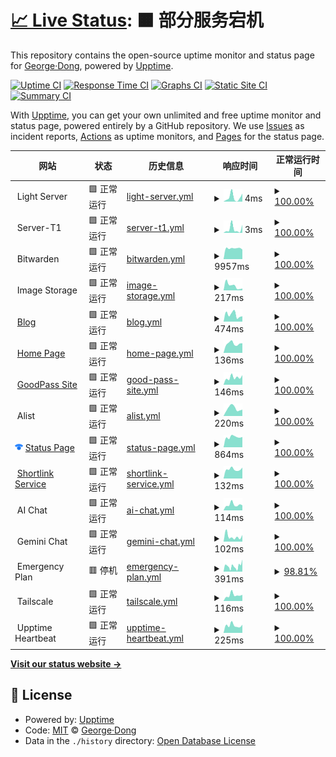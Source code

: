 # [📈 Live Status](https://uptime.georgedong.tech): <!--live status--> **🟧 部分服务宕机**

This repository contains the open-source uptime monitor and status page for [George·Dong](https://uptime.georgedong.tech), powered by [Upptime](https://github.com/upptime/upptime).

[![Uptime CI](https://github.com/GeorgeDong32/upptime/workflows/Uptime%20CI/badge.svg)](https://github.com/GeorgeDong32/upptime/actions?query=workflow%3A%22Uptime+CI%22)
[![Response Time CI](https://github.com/GeorgeDong32/upptime/workflows/Response%20Time%20CI/badge.svg)](https://github.com/GeorgeDong32/upptime/actions?query=workflow%3A%22Response+Time+CI%22)
[![Graphs CI](https://github.com/GeorgeDong32/upptime/workflows/Graphs%20CI/badge.svg)](https://github.com/GeorgeDong32/upptime/actions?query=workflow%3A%22Graphs+CI%22)
[![Static Site CI](https://github.com/GeorgeDong32/upptime/workflows/Static%20Site%20CI/badge.svg)](https://github.com/GeorgeDong32/upptime/actions?query=workflow%3A%22Static+Site+CI%22)
[![Summary CI](https://github.com/GeorgeDong32/upptime/workflows/Summary%20CI/badge.svg)](https://github.com/GeorgeDong32/upptime/actions?query=workflow%3A%22Summary+CI%22)

With [Upptime](https://upptime.js.org), you can get your own unlimited and free uptime monitor and status page, powered entirely by a GitHub repository. We use [Issues](https://github.com/GeorgeDong32/upptime/issues) as incident reports, [Actions](https://github.com/GeorgeDong32/upptime/actions) as uptime monitors, and [Pages](https://uptime.georgedong.tech) for the status page.

<!--start: status pages-->
<!-- This summary is generated by Upptime (https://github.com/upptime/upptime) -->
<!-- Do not edit this manually, your changes will be overwritten -->
<!-- prettier-ignore -->
| 网站 | 状态 | 历史信息 | 响应时间 | 正常运行时间 |
| --- | ------ | ------- | ------------- | ------ |
| <img alt="" src="https://uptime.georgedong.tech/icons/server.svg" height="13"> Light Server | 🟩 正常运行 | [light-server.yml](https://github.com/GeorgeDong32/upptime/commits/HEAD/history/light-server.yml) | <details><summary><img alt="响应时间图像" src="./graphs/light-server/response-time-week.png" height="20"> 4ms</summary><br><a href="https://uptime.georgedong.tech/history/light-server"><img alt="响应时间 40" src="https://img.shields.io/endpoint?url=https%3A%2F%2Fraw.githubusercontent.com%2FGeorgeDong32%2Fupptime%2FHEAD%2Fapi%2Flight-server%2Fresponse-time.json"></a><br><a href="https://uptime.georgedong.tech/history/light-server"><img alt="24小时平均响应时间 2" src="https://img.shields.io/endpoint?url=https%3A%2F%2Fraw.githubusercontent.com%2FGeorgeDong32%2Fupptime%2FHEAD%2Fapi%2Flight-server%2Fresponse-time-day.json"></a><br><a href="https://uptime.georgedong.tech/history/light-server"><img alt="7天平均响应时间 4" src="https://img.shields.io/endpoint?url=https%3A%2F%2Fraw.githubusercontent.com%2FGeorgeDong32%2Fupptime%2FHEAD%2Fapi%2Flight-server%2Fresponse-time-week.json"></a><br><a href="https://uptime.georgedong.tech/history/light-server"><img alt="30天平均响应时间 4" src="https://img.shields.io/endpoint?url=https%3A%2F%2Fraw.githubusercontent.com%2FGeorgeDong32%2Fupptime%2FHEAD%2Fapi%2Flight-server%2Fresponse-time-month.json"></a><br><a href="https://uptime.georgedong.tech/history/light-server"><img alt="1年平均响应时间 4" src="https://img.shields.io/endpoint?url=https%3A%2F%2Fraw.githubusercontent.com%2FGeorgeDong32%2Fupptime%2FHEAD%2Fapi%2Flight-server%2Fresponse-time-year.json"></a></details> | <details><summary><a href="https://uptime.georgedong.tech/history/light-server">100.00%</a></summary><a href="https://uptime.georgedong.tech/history/light-server"><img alt="正常运行时间 99.84%" src="https://img.shields.io/endpoint?url=https%3A%2F%2Fraw.githubusercontent.com%2FGeorgeDong32%2Fupptime%2FHEAD%2Fapi%2Flight-server%2Fuptime.json"></a><br><a href="https://uptime.georgedong.tech/history/light-server"><img alt="24小时正常运行时间 100.00%" src="https://img.shields.io/endpoint?url=https%3A%2F%2Fraw.githubusercontent.com%2FGeorgeDong32%2Fupptime%2FHEAD%2Fapi%2Flight-server%2Fuptime-day.json"></a><br><a href="https://uptime.georgedong.tech/history/light-server"><img alt="7天正常运行时间 100.00%" src="https://img.shields.io/endpoint?url=https%3A%2F%2Fraw.githubusercontent.com%2FGeorgeDong32%2Fupptime%2FHEAD%2Fapi%2Flight-server%2Fuptime-week.json"></a><br><a href="https://uptime.georgedong.tech/history/light-server"><img alt="30天正常运行时间 100.00%" src="https://img.shields.io/endpoint?url=https%3A%2F%2Fraw.githubusercontent.com%2FGeorgeDong32%2Fupptime%2FHEAD%2Fapi%2Flight-server%2Fuptime-month.json"></a><br><a href="https://uptime.georgedong.tech/history/light-server"><img alt="1年正常运行时间 100.00%" src="https://img.shields.io/endpoint?url=https%3A%2F%2Fraw.githubusercontent.com%2FGeorgeDong32%2Fupptime%2FHEAD%2Fapi%2Flight-server%2Fuptime-year.json"></a></details>
| <img alt="" src="https://uptime.georgedong.tech/icons/server.svg" height="13"> Server-T1 | 🟩 正常运行 | [server-t1.yml](https://github.com/GeorgeDong32/upptime/commits/HEAD/history/server-t1.yml) | <details><summary><img alt="响应时间图像" src="./graphs/server-t1/response-time-week.png" height="20"> 3ms</summary><br><a href="https://uptime.georgedong.tech/history/server-t1"><img alt="响应时间 17" src="https://img.shields.io/endpoint?url=https%3A%2F%2Fraw.githubusercontent.com%2FGeorgeDong32%2Fupptime%2FHEAD%2Fapi%2Fserver-t1%2Fresponse-time.json"></a><br><a href="https://uptime.georgedong.tech/history/server-t1"><img alt="24小时平均响应时间 2" src="https://img.shields.io/endpoint?url=https%3A%2F%2Fraw.githubusercontent.com%2FGeorgeDong32%2Fupptime%2FHEAD%2Fapi%2Fserver-t1%2Fresponse-time-day.json"></a><br><a href="https://uptime.georgedong.tech/history/server-t1"><img alt="7天平均响应时间 3" src="https://img.shields.io/endpoint?url=https%3A%2F%2Fraw.githubusercontent.com%2FGeorgeDong32%2Fupptime%2FHEAD%2Fapi%2Fserver-t1%2Fresponse-time-week.json"></a><br><a href="https://uptime.georgedong.tech/history/server-t1"><img alt="30天平均响应时间 4" src="https://img.shields.io/endpoint?url=https%3A%2F%2Fraw.githubusercontent.com%2FGeorgeDong32%2Fupptime%2FHEAD%2Fapi%2Fserver-t1%2Fresponse-time-month.json"></a><br><a href="https://uptime.georgedong.tech/history/server-t1"><img alt="1年平均响应时间 4" src="https://img.shields.io/endpoint?url=https%3A%2F%2Fraw.githubusercontent.com%2FGeorgeDong32%2Fupptime%2FHEAD%2Fapi%2Fserver-t1%2Fresponse-time-year.json"></a></details> | <details><summary><a href="https://uptime.georgedong.tech/history/server-t1">100.00%</a></summary><a href="https://uptime.georgedong.tech/history/server-t1"><img alt="正常运行时间 100.00%" src="https://img.shields.io/endpoint?url=https%3A%2F%2Fraw.githubusercontent.com%2FGeorgeDong32%2Fupptime%2FHEAD%2Fapi%2Fserver-t1%2Fuptime.json"></a><br><a href="https://uptime.georgedong.tech/history/server-t1"><img alt="24小时正常运行时间 100.00%" src="https://img.shields.io/endpoint?url=https%3A%2F%2Fraw.githubusercontent.com%2FGeorgeDong32%2Fupptime%2FHEAD%2Fapi%2Fserver-t1%2Fuptime-day.json"></a><br><a href="https://uptime.georgedong.tech/history/server-t1"><img alt="7天正常运行时间 100.00%" src="https://img.shields.io/endpoint?url=https%3A%2F%2Fraw.githubusercontent.com%2FGeorgeDong32%2Fupptime%2FHEAD%2Fapi%2Fserver-t1%2Fuptime-week.json"></a><br><a href="https://uptime.georgedong.tech/history/server-t1"><img alt="30天正常运行时间 100.00%" src="https://img.shields.io/endpoint?url=https%3A%2F%2Fraw.githubusercontent.com%2FGeorgeDong32%2Fupptime%2FHEAD%2Fapi%2Fserver-t1%2Fuptime-month.json"></a><br><a href="https://uptime.georgedong.tech/history/server-t1"><img alt="1年正常运行时间 100.00%" src="https://img.shields.io/endpoint?url=https%3A%2F%2Fraw.githubusercontent.com%2FGeorgeDong32%2Fupptime%2FHEAD%2Fapi%2Fserver-t1%2Fuptime-year.json"></a></details>
| <img alt="" src="https://vault.bitwarden.com/images/favicon-32x32.png" height="13"> Bitwarden | 🟩 正常运行 | [bitwarden.yml](https://github.com/GeorgeDong32/upptime/commits/HEAD/history/bitwarden.yml) | <details><summary><img alt="响应时间图像" src="./graphs/bitwarden/response-time-week.png" height="20"> 9957ms</summary><br><a href="https://uptime.georgedong.tech/history/bitwarden"><img alt="响应时间 1949" src="https://img.shields.io/endpoint?url=https%3A%2F%2Fraw.githubusercontent.com%2FGeorgeDong32%2Fupptime%2FHEAD%2Fapi%2Fbitwarden%2Fresponse-time.json"></a><br><a href="https://uptime.georgedong.tech/history/bitwarden"><img alt="24小时平均响应时间 9361" src="https://img.shields.io/endpoint?url=https%3A%2F%2Fraw.githubusercontent.com%2FGeorgeDong32%2Fupptime%2FHEAD%2Fapi%2Fbitwarden%2Fresponse-time-day.json"></a><br><a href="https://uptime.georgedong.tech/history/bitwarden"><img alt="7天平均响应时间 9957" src="https://img.shields.io/endpoint?url=https%3A%2F%2Fraw.githubusercontent.com%2FGeorgeDong32%2Fupptime%2FHEAD%2Fapi%2Fbitwarden%2Fresponse-time-week.json"></a><br><a href="https://uptime.georgedong.tech/history/bitwarden"><img alt="30天平均响应时间 9610" src="https://img.shields.io/endpoint?url=https%3A%2F%2Fraw.githubusercontent.com%2FGeorgeDong32%2Fupptime%2FHEAD%2Fapi%2Fbitwarden%2Fresponse-time-month.json"></a><br><a href="https://uptime.georgedong.tech/history/bitwarden"><img alt="1年平均响应时间 1988" src="https://img.shields.io/endpoint?url=https%3A%2F%2Fraw.githubusercontent.com%2FGeorgeDong32%2Fupptime%2FHEAD%2Fapi%2Fbitwarden%2Fresponse-time-year.json"></a></details> | <details><summary><a href="https://uptime.georgedong.tech/history/bitwarden">100.00%</a></summary><a href="https://uptime.georgedong.tech/history/bitwarden"><img alt="正常运行时间 99.83%" src="https://img.shields.io/endpoint?url=https%3A%2F%2Fraw.githubusercontent.com%2FGeorgeDong32%2Fupptime%2FHEAD%2Fapi%2Fbitwarden%2Fuptime.json"></a><br><a href="https://uptime.georgedong.tech/history/bitwarden"><img alt="24小时正常运行时间 100.00%" src="https://img.shields.io/endpoint?url=https%3A%2F%2Fraw.githubusercontent.com%2FGeorgeDong32%2Fupptime%2FHEAD%2Fapi%2Fbitwarden%2Fuptime-day.json"></a><br><a href="https://uptime.georgedong.tech/history/bitwarden"><img alt="7天正常运行时间 100.00%" src="https://img.shields.io/endpoint?url=https%3A%2F%2Fraw.githubusercontent.com%2FGeorgeDong32%2Fupptime%2FHEAD%2Fapi%2Fbitwarden%2Fuptime-week.json"></a><br><a href="https://uptime.georgedong.tech/history/bitwarden"><img alt="30天正常运行时间 100.00%" src="https://img.shields.io/endpoint?url=https%3A%2F%2Fraw.githubusercontent.com%2FGeorgeDong32%2Fupptime%2FHEAD%2Fapi%2Fbitwarden%2Fuptime-month.json"></a><br><a href="https://uptime.georgedong.tech/history/bitwarden"><img alt="1年正常运行时间 99.83%" src="https://img.shields.io/endpoint?url=https%3A%2F%2Fraw.githubusercontent.com%2FGeorgeDong32%2Fupptime%2FHEAD%2Fapi%2Fbitwarden%2Fuptime-year.json"></a></details>
| <img alt="" src="https://uptime.georgedong.tech/icons/storage.svg" height="13"> Image Storage | 🟩 正常运行 | [image-storage.yml](https://github.com/GeorgeDong32/upptime/commits/HEAD/history/image-storage.yml) | <details><summary><img alt="响应时间图像" src="./graphs/image-storage/response-time-week.png" height="20"> 217ms</summary><br><a href="https://uptime.georgedong.tech/history/image-storage"><img alt="响应时间 497" src="https://img.shields.io/endpoint?url=https%3A%2F%2Fraw.githubusercontent.com%2FGeorgeDong32%2Fupptime%2FHEAD%2Fapi%2Fimage-storage%2Fresponse-time.json"></a><br><a href="https://uptime.georgedong.tech/history/image-storage"><img alt="24小时平均响应时间 579" src="https://img.shields.io/endpoint?url=https%3A%2F%2Fraw.githubusercontent.com%2FGeorgeDong32%2Fupptime%2FHEAD%2Fapi%2Fimage-storage%2Fresponse-time-day.json"></a><br><a href="https://uptime.georgedong.tech/history/image-storage"><img alt="7天平均响应时间 217" src="https://img.shields.io/endpoint?url=https%3A%2F%2Fraw.githubusercontent.com%2FGeorgeDong32%2Fupptime%2FHEAD%2Fapi%2Fimage-storage%2Fresponse-time-week.json"></a><br><a href="https://uptime.georgedong.tech/history/image-storage"><img alt="30天平均响应时间 377" src="https://img.shields.io/endpoint?url=https%3A%2F%2Fraw.githubusercontent.com%2FGeorgeDong32%2Fupptime%2FHEAD%2Fapi%2Fimage-storage%2Fresponse-time-month.json"></a><br><a href="https://uptime.georgedong.tech/history/image-storage"><img alt="1年平均响应时间 473" src="https://img.shields.io/endpoint?url=https%3A%2F%2Fraw.githubusercontent.com%2FGeorgeDong32%2Fupptime%2FHEAD%2Fapi%2Fimage-storage%2Fresponse-time-year.json"></a></details> | <details><summary><a href="https://uptime.georgedong.tech/history/image-storage">100.00%</a></summary><a href="https://uptime.georgedong.tech/history/image-storage"><img alt="正常运行时间 99.94%" src="https://img.shields.io/endpoint?url=https%3A%2F%2Fraw.githubusercontent.com%2FGeorgeDong32%2Fupptime%2FHEAD%2Fapi%2Fimage-storage%2Fuptime.json"></a><br><a href="https://uptime.georgedong.tech/history/image-storage"><img alt="24小时正常运行时间 100.00%" src="https://img.shields.io/endpoint?url=https%3A%2F%2Fraw.githubusercontent.com%2FGeorgeDong32%2Fupptime%2FHEAD%2Fapi%2Fimage-storage%2Fuptime-day.json"></a><br><a href="https://uptime.georgedong.tech/history/image-storage"><img alt="7天正常运行时间 100.00%" src="https://img.shields.io/endpoint?url=https%3A%2F%2Fraw.githubusercontent.com%2FGeorgeDong32%2Fupptime%2FHEAD%2Fapi%2Fimage-storage%2Fuptime-week.json"></a><br><a href="https://uptime.georgedong.tech/history/image-storage"><img alt="30天正常运行时间 100.00%" src="https://img.shields.io/endpoint?url=https%3A%2F%2Fraw.githubusercontent.com%2FGeorgeDong32%2Fupptime%2FHEAD%2Fapi%2Fimage-storage%2Fuptime-month.json"></a><br><a href="https://uptime.georgedong.tech/history/image-storage"><img alt="1年正常运行时间 99.95%" src="https://img.shields.io/endpoint?url=https%3A%2F%2Fraw.githubusercontent.com%2FGeorgeDong32%2Fupptime%2FHEAD%2Fapi%2Fimage-storage%2Fuptime-year.json"></a></details>
| <img alt="" src="https://icons.duckduckgo.com/ip3/blog.georgedong.tech.ico" height="13"> [Blog](https://blog.georgedong.tech) | 🟩 正常运行 | [blog.yml](https://github.com/GeorgeDong32/upptime/commits/HEAD/history/blog.yml) | <details><summary><img alt="响应时间图像" src="./graphs/blog/response-time-week.png" height="20"> 474ms</summary><br><a href="https://uptime.georgedong.tech/history/blog"><img alt="响应时间 368" src="https://img.shields.io/endpoint?url=https%3A%2F%2Fraw.githubusercontent.com%2FGeorgeDong32%2Fupptime%2FHEAD%2Fapi%2Fblog%2Fresponse-time.json"></a><br><a href="https://uptime.georgedong.tech/history/blog"><img alt="24小时平均响应时间 619" src="https://img.shields.io/endpoint?url=https%3A%2F%2Fraw.githubusercontent.com%2FGeorgeDong32%2Fupptime%2FHEAD%2Fapi%2Fblog%2Fresponse-time-day.json"></a><br><a href="https://uptime.georgedong.tech/history/blog"><img alt="7天平均响应时间 474" src="https://img.shields.io/endpoint?url=https%3A%2F%2Fraw.githubusercontent.com%2FGeorgeDong32%2Fupptime%2FHEAD%2Fapi%2Fblog%2Fresponse-time-week.json"></a><br><a href="https://uptime.georgedong.tech/history/blog"><img alt="30天平均响应时间 412" src="https://img.shields.io/endpoint?url=https%3A%2F%2Fraw.githubusercontent.com%2FGeorgeDong32%2Fupptime%2FHEAD%2Fapi%2Fblog%2Fresponse-time-month.json"></a><br><a href="https://uptime.georgedong.tech/history/blog"><img alt="1年平均响应时间 391" src="https://img.shields.io/endpoint?url=https%3A%2F%2Fraw.githubusercontent.com%2FGeorgeDong32%2Fupptime%2FHEAD%2Fapi%2Fblog%2Fresponse-time-year.json"></a></details> | <details><summary><a href="https://uptime.georgedong.tech/history/blog">100.00%</a></summary><a href="https://uptime.georgedong.tech/history/blog"><img alt="正常运行时间 99.99%" src="https://img.shields.io/endpoint?url=https%3A%2F%2Fraw.githubusercontent.com%2FGeorgeDong32%2Fupptime%2FHEAD%2Fapi%2Fblog%2Fuptime.json"></a><br><a href="https://uptime.georgedong.tech/history/blog"><img alt="24小时正常运行时间 100.00%" src="https://img.shields.io/endpoint?url=https%3A%2F%2Fraw.githubusercontent.com%2FGeorgeDong32%2Fupptime%2FHEAD%2Fapi%2Fblog%2Fuptime-day.json"></a><br><a href="https://uptime.georgedong.tech/history/blog"><img alt="7天正常运行时间 100.00%" src="https://img.shields.io/endpoint?url=https%3A%2F%2Fraw.githubusercontent.com%2FGeorgeDong32%2Fupptime%2FHEAD%2Fapi%2Fblog%2Fuptime-week.json"></a><br><a href="https://uptime.georgedong.tech/history/blog"><img alt="30天正常运行时间 100.00%" src="https://img.shields.io/endpoint?url=https%3A%2F%2Fraw.githubusercontent.com%2FGeorgeDong32%2Fupptime%2FHEAD%2Fapi%2Fblog%2Fuptime-month.json"></a><br><a href="https://uptime.georgedong.tech/history/blog"><img alt="1年正常运行时间 99.99%" src="https://img.shields.io/endpoint?url=https%3A%2F%2Fraw.githubusercontent.com%2FGeorgeDong32%2Fupptime%2FHEAD%2Fapi%2Fblog%2Fuptime-year.json"></a></details>
| <img alt="" src="https://icons.duckduckgo.com/ip3/www.georgedong.tech.ico" height="13"> [Home Page](https://www.georgedong.tech) | 🟩 正常运行 | [home-page.yml](https://github.com/GeorgeDong32/upptime/commits/HEAD/history/home-page.yml) | <details><summary><img alt="响应时间图像" src="./graphs/home-page/response-time-week.png" height="20"> 136ms</summary><br><a href="https://uptime.georgedong.tech/history/home-page"><img alt="响应时间 164" src="https://img.shields.io/endpoint?url=https%3A%2F%2Fraw.githubusercontent.com%2FGeorgeDong32%2Fupptime%2FHEAD%2Fapi%2Fhome-page%2Fresponse-time.json"></a><br><a href="https://uptime.georgedong.tech/history/home-page"><img alt="24小时平均响应时间 147" src="https://img.shields.io/endpoint?url=https%3A%2F%2Fraw.githubusercontent.com%2FGeorgeDong32%2Fupptime%2FHEAD%2Fapi%2Fhome-page%2Fresponse-time-day.json"></a><br><a href="https://uptime.georgedong.tech/history/home-page"><img alt="7天平均响应时间 136" src="https://img.shields.io/endpoint?url=https%3A%2F%2Fraw.githubusercontent.com%2FGeorgeDong32%2Fupptime%2FHEAD%2Fapi%2Fhome-page%2Fresponse-time-week.json"></a><br><a href="https://uptime.georgedong.tech/history/home-page"><img alt="30天平均响应时间 143" src="https://img.shields.io/endpoint?url=https%3A%2F%2Fraw.githubusercontent.com%2FGeorgeDong32%2Fupptime%2FHEAD%2Fapi%2Fhome-page%2Fresponse-time-month.json"></a><br><a href="https://uptime.georgedong.tech/history/home-page"><img alt="1年平均响应时间 152" src="https://img.shields.io/endpoint?url=https%3A%2F%2Fraw.githubusercontent.com%2FGeorgeDong32%2Fupptime%2FHEAD%2Fapi%2Fhome-page%2Fresponse-time-year.json"></a></details> | <details><summary><a href="https://uptime.georgedong.tech/history/home-page">100.00%</a></summary><a href="https://uptime.georgedong.tech/history/home-page"><img alt="正常运行时间 99.91%" src="https://img.shields.io/endpoint?url=https%3A%2F%2Fraw.githubusercontent.com%2FGeorgeDong32%2Fupptime%2FHEAD%2Fapi%2Fhome-page%2Fuptime.json"></a><br><a href="https://uptime.georgedong.tech/history/home-page"><img alt="24小时正常运行时间 100.00%" src="https://img.shields.io/endpoint?url=https%3A%2F%2Fraw.githubusercontent.com%2FGeorgeDong32%2Fupptime%2FHEAD%2Fapi%2Fhome-page%2Fuptime-day.json"></a><br><a href="https://uptime.georgedong.tech/history/home-page"><img alt="7天正常运行时间 100.00%" src="https://img.shields.io/endpoint?url=https%3A%2F%2Fraw.githubusercontent.com%2FGeorgeDong32%2Fupptime%2FHEAD%2Fapi%2Fhome-page%2Fuptime-week.json"></a><br><a href="https://uptime.georgedong.tech/history/home-page"><img alt="30天正常运行时间 100.00%" src="https://img.shields.io/endpoint?url=https%3A%2F%2Fraw.githubusercontent.com%2FGeorgeDong32%2Fupptime%2FHEAD%2Fapi%2Fhome-page%2Fuptime-month.json"></a><br><a href="https://uptime.georgedong.tech/history/home-page"><img alt="1年正常运行时间 99.99%" src="https://img.shields.io/endpoint?url=https%3A%2F%2Fraw.githubusercontent.com%2FGeorgeDong32%2Fupptime%2FHEAD%2Fapi%2Fhome-page%2Fuptime-year.json"></a></details>
| <img alt="" src="https://icons.duckduckgo.com/ip3/goodpass.georgedong.tech.ico" height="13"> [GoodPass Site](https://goodpass.georgedong.tech) | 🟩 正常运行 | [good-pass-site.yml](https://github.com/GeorgeDong32/upptime/commits/HEAD/history/good-pass-site.yml) | <details><summary><img alt="响应时间图像" src="./graphs/good-pass-site/response-time-week.png" height="20"> 146ms</summary><br><a href="https://uptime.georgedong.tech/history/good-pass-site"><img alt="响应时间 179" src="https://img.shields.io/endpoint?url=https%3A%2F%2Fraw.githubusercontent.com%2FGeorgeDong32%2Fupptime%2FHEAD%2Fapi%2Fgood-pass-site%2Fresponse-time.json"></a><br><a href="https://uptime.georgedong.tech/history/good-pass-site"><img alt="24小时平均响应时间 137" src="https://img.shields.io/endpoint?url=https%3A%2F%2Fraw.githubusercontent.com%2FGeorgeDong32%2Fupptime%2FHEAD%2Fapi%2Fgood-pass-site%2Fresponse-time-day.json"></a><br><a href="https://uptime.georgedong.tech/history/good-pass-site"><img alt="7天平均响应时间 146" src="https://img.shields.io/endpoint?url=https%3A%2F%2Fraw.githubusercontent.com%2FGeorgeDong32%2Fupptime%2FHEAD%2Fapi%2Fgood-pass-site%2Fresponse-time-week.json"></a><br><a href="https://uptime.georgedong.tech/history/good-pass-site"><img alt="30天平均响应时间 158" src="https://img.shields.io/endpoint?url=https%3A%2F%2Fraw.githubusercontent.com%2FGeorgeDong32%2Fupptime%2FHEAD%2Fapi%2Fgood-pass-site%2Fresponse-time-month.json"></a><br><a href="https://uptime.georgedong.tech/history/good-pass-site"><img alt="1年平均响应时间 158" src="https://img.shields.io/endpoint?url=https%3A%2F%2Fraw.githubusercontent.com%2FGeorgeDong32%2Fupptime%2FHEAD%2Fapi%2Fgood-pass-site%2Fresponse-time-year.json"></a></details> | <details><summary><a href="https://uptime.georgedong.tech/history/good-pass-site">100.00%</a></summary><a href="https://uptime.georgedong.tech/history/good-pass-site"><img alt="正常运行时间 99.93%" src="https://img.shields.io/endpoint?url=https%3A%2F%2Fraw.githubusercontent.com%2FGeorgeDong32%2Fupptime%2FHEAD%2Fapi%2Fgood-pass-site%2Fuptime.json"></a><br><a href="https://uptime.georgedong.tech/history/good-pass-site"><img alt="24小时正常运行时间 100.00%" src="https://img.shields.io/endpoint?url=https%3A%2F%2Fraw.githubusercontent.com%2FGeorgeDong32%2Fupptime%2FHEAD%2Fapi%2Fgood-pass-site%2Fuptime-day.json"></a><br><a href="https://uptime.georgedong.tech/history/good-pass-site"><img alt="7天正常运行时间 100.00%" src="https://img.shields.io/endpoint?url=https%3A%2F%2Fraw.githubusercontent.com%2FGeorgeDong32%2Fupptime%2FHEAD%2Fapi%2Fgood-pass-site%2Fuptime-week.json"></a><br><a href="https://uptime.georgedong.tech/history/good-pass-site"><img alt="30天正常运行时间 100.00%" src="https://img.shields.io/endpoint?url=https%3A%2F%2Fraw.githubusercontent.com%2FGeorgeDong32%2Fupptime%2FHEAD%2Fapi%2Fgood-pass-site%2Fuptime-month.json"></a><br><a href="https://uptime.georgedong.tech/history/good-pass-site"><img alt="1年正常运行时间 99.99%" src="https://img.shields.io/endpoint?url=https%3A%2F%2Fraw.githubusercontent.com%2FGeorgeDong32%2Fupptime%2FHEAD%2Fapi%2Fgood-pass-site%2Fuptime-year.json"></a></details>
| <img alt="" src="https://cdn.jsdelivr.net/gh/alist-org/logo@main/logo.svg" height="13"> Alist | 🟩 正常运行 | [alist.yml](https://github.com/GeorgeDong32/upptime/commits/HEAD/history/alist.yml) | <details><summary><img alt="响应时间图像" src="./graphs/alist/response-time-week.png" height="20"> 220ms</summary><br><a href="https://uptime.georgedong.tech/history/alist"><img alt="响应时间 1890" src="https://img.shields.io/endpoint?url=https%3A%2F%2Fraw.githubusercontent.com%2FGeorgeDong32%2Fupptime%2FHEAD%2Fapi%2Falist%2Fresponse-time.json"></a><br><a href="https://uptime.georgedong.tech/history/alist"><img alt="24小时平均响应时间 228" src="https://img.shields.io/endpoint?url=https%3A%2F%2Fraw.githubusercontent.com%2FGeorgeDong32%2Fupptime%2FHEAD%2Fapi%2Falist%2Fresponse-time-day.json"></a><br><a href="https://uptime.georgedong.tech/history/alist"><img alt="7天平均响应时间 220" src="https://img.shields.io/endpoint?url=https%3A%2F%2Fraw.githubusercontent.com%2FGeorgeDong32%2Fupptime%2FHEAD%2Fapi%2Falist%2Fresponse-time-week.json"></a><br><a href="https://uptime.georgedong.tech/history/alist"><img alt="30天平均响应时间 243" src="https://img.shields.io/endpoint?url=https%3A%2F%2Fraw.githubusercontent.com%2FGeorgeDong32%2Fupptime%2FHEAD%2Fapi%2Falist%2Fresponse-time-month.json"></a><br><a href="https://uptime.georgedong.tech/history/alist"><img alt="1年平均响应时间 1927" src="https://img.shields.io/endpoint?url=https%3A%2F%2Fraw.githubusercontent.com%2FGeorgeDong32%2Fupptime%2FHEAD%2Fapi%2Falist%2Fresponse-time-year.json"></a></details> | <details><summary><a href="https://uptime.georgedong.tech/history/alist">100.00%</a></summary><a href="https://uptime.georgedong.tech/history/alist"><img alt="正常运行时间 99.50%" src="https://img.shields.io/endpoint?url=https%3A%2F%2Fraw.githubusercontent.com%2FGeorgeDong32%2Fupptime%2FHEAD%2Fapi%2Falist%2Fuptime.json"></a><br><a href="https://uptime.georgedong.tech/history/alist"><img alt="24小时正常运行时间 100.00%" src="https://img.shields.io/endpoint?url=https%3A%2F%2Fraw.githubusercontent.com%2FGeorgeDong32%2Fupptime%2FHEAD%2Fapi%2Falist%2Fuptime-day.json"></a><br><a href="https://uptime.georgedong.tech/history/alist"><img alt="7天正常运行时间 100.00%" src="https://img.shields.io/endpoint?url=https%3A%2F%2Fraw.githubusercontent.com%2FGeorgeDong32%2Fupptime%2FHEAD%2Fapi%2Falist%2Fuptime-week.json"></a><br><a href="https://uptime.georgedong.tech/history/alist"><img alt="30天正常运行时间 100.00%" src="https://img.shields.io/endpoint?url=https%3A%2F%2Fraw.githubusercontent.com%2FGeorgeDong32%2Fupptime%2FHEAD%2Fapi%2Falist%2Fuptime-month.json"></a><br><a href="https://uptime.georgedong.tech/history/alist"><img alt="1年正常运行时间 99.48%" src="https://img.shields.io/endpoint?url=https%3A%2F%2Fraw.githubusercontent.com%2FGeorgeDong32%2Fupptime%2FHEAD%2Fapi%2Falist%2Fuptime-year.json"></a></details>
| <img alt="" src="https://raw.githubusercontent.com/GeorgeDong32/upptime/master/assets/icons/statuspage-io.png" height="13"> [Status Page](https://status.georgedong.tech) | 🟩 正常运行 | [status-page.yml](https://github.com/GeorgeDong32/upptime/commits/HEAD/history/status-page.yml) | <details><summary><img alt="响应时间图像" src="./graphs/status-page/response-time-week.png" height="20"> 864ms</summary><br><a href="https://uptime.georgedong.tech/history/status-page"><img alt="响应时间 864" src="https://img.shields.io/endpoint?url=https%3A%2F%2Fraw.githubusercontent.com%2FGeorgeDong32%2Fupptime%2FHEAD%2Fapi%2Fstatus-page%2Fresponse-time.json"></a><br><a href="https://uptime.georgedong.tech/history/status-page"><img alt="24小时平均响应时间 210" src="https://img.shields.io/endpoint?url=https%3A%2F%2Fraw.githubusercontent.com%2FGeorgeDong32%2Fupptime%2FHEAD%2Fapi%2Fstatus-page%2Fresponse-time-day.json"></a><br><a href="https://uptime.georgedong.tech/history/status-page"><img alt="7天平均响应时间 864" src="https://img.shields.io/endpoint?url=https%3A%2F%2Fraw.githubusercontent.com%2FGeorgeDong32%2Fupptime%2FHEAD%2Fapi%2Fstatus-page%2Fresponse-time-week.json"></a><br><a href="https://uptime.georgedong.tech/history/status-page"><img alt="30天平均响应时间 839" src="https://img.shields.io/endpoint?url=https%3A%2F%2Fraw.githubusercontent.com%2FGeorgeDong32%2Fupptime%2FHEAD%2Fapi%2Fstatus-page%2Fresponse-time-month.json"></a><br><a href="https://uptime.georgedong.tech/history/status-page"><img alt="1年平均响应时间 832" src="https://img.shields.io/endpoint?url=https%3A%2F%2Fraw.githubusercontent.com%2FGeorgeDong32%2Fupptime%2FHEAD%2Fapi%2Fstatus-page%2Fresponse-time-year.json"></a></details> | <details><summary><a href="https://uptime.georgedong.tech/history/status-page">100.00%</a></summary><a href="https://uptime.georgedong.tech/history/status-page"><img alt="正常运行时间 99.99%" src="https://img.shields.io/endpoint?url=https%3A%2F%2Fraw.githubusercontent.com%2FGeorgeDong32%2Fupptime%2FHEAD%2Fapi%2Fstatus-page%2Fuptime.json"></a><br><a href="https://uptime.georgedong.tech/history/status-page"><img alt="24小时正常运行时间 100.00%" src="https://img.shields.io/endpoint?url=https%3A%2F%2Fraw.githubusercontent.com%2FGeorgeDong32%2Fupptime%2FHEAD%2Fapi%2Fstatus-page%2Fuptime-day.json"></a><br><a href="https://uptime.georgedong.tech/history/status-page"><img alt="7天正常运行时间 100.00%" src="https://img.shields.io/endpoint?url=https%3A%2F%2Fraw.githubusercontent.com%2FGeorgeDong32%2Fupptime%2FHEAD%2Fapi%2Fstatus-page%2Fuptime-week.json"></a><br><a href="https://uptime.georgedong.tech/history/status-page"><img alt="30天正常运行时间 100.00%" src="https://img.shields.io/endpoint?url=https%3A%2F%2Fraw.githubusercontent.com%2FGeorgeDong32%2Fupptime%2FHEAD%2Fapi%2Fstatus-page%2Fuptime-month.json"></a><br><a href="https://uptime.georgedong.tech/history/status-page"><img alt="1年正常运行时间 99.99%" src="https://img.shields.io/endpoint?url=https%3A%2F%2Fraw.githubusercontent.com%2FGeorgeDong32%2Fupptime%2FHEAD%2Fapi%2Fstatus-page%2Fuptime-year.json"></a></details>
| <img alt="" src="https://uptime.georgedong.tech/icons/link.svg" height="13"> [Shortlink Service](https://go.georgedong.tech) | 🟩 正常运行 | [shortlink-service.yml](https://github.com/GeorgeDong32/upptime/commits/HEAD/history/shortlink-service.yml) | <details><summary><img alt="响应时间图像" src="./graphs/shortlink-service/response-time-week.png" height="20"> 132ms</summary><br><a href="https://uptime.georgedong.tech/history/shortlink-service"><img alt="响应时间 2816" src="https://img.shields.io/endpoint?url=https%3A%2F%2Fraw.githubusercontent.com%2FGeorgeDong32%2Fupptime%2FHEAD%2Fapi%2Fshortlink-service%2Fresponse-time.json"></a><br><a href="https://uptime.georgedong.tech/history/shortlink-service"><img alt="24小时平均响应时间 135" src="https://img.shields.io/endpoint?url=https%3A%2F%2Fraw.githubusercontent.com%2FGeorgeDong32%2Fupptime%2FHEAD%2Fapi%2Fshortlink-service%2Fresponse-time-day.json"></a><br><a href="https://uptime.georgedong.tech/history/shortlink-service"><img alt="7天平均响应时间 132" src="https://img.shields.io/endpoint?url=https%3A%2F%2Fraw.githubusercontent.com%2FGeorgeDong32%2Fupptime%2FHEAD%2Fapi%2Fshortlink-service%2Fresponse-time-week.json"></a><br><a href="https://uptime.georgedong.tech/history/shortlink-service"><img alt="30天平均响应时间 161" src="https://img.shields.io/endpoint?url=https%3A%2F%2Fraw.githubusercontent.com%2FGeorgeDong32%2Fupptime%2FHEAD%2Fapi%2Fshortlink-service%2Fresponse-time-month.json"></a><br><a href="https://uptime.georgedong.tech/history/shortlink-service"><img alt="1年平均响应时间 2616" src="https://img.shields.io/endpoint?url=https%3A%2F%2Fraw.githubusercontent.com%2FGeorgeDong32%2Fupptime%2FHEAD%2Fapi%2Fshortlink-service%2Fresponse-time-year.json"></a></details> | <details><summary><a href="https://uptime.georgedong.tech/history/shortlink-service">100.00%</a></summary><a href="https://uptime.georgedong.tech/history/shortlink-service"><img alt="正常运行时间 99.86%" src="https://img.shields.io/endpoint?url=https%3A%2F%2Fraw.githubusercontent.com%2FGeorgeDong32%2Fupptime%2FHEAD%2Fapi%2Fshortlink-service%2Fuptime.json"></a><br><a href="https://uptime.georgedong.tech/history/shortlink-service"><img alt="24小时正常运行时间 100.00%" src="https://img.shields.io/endpoint?url=https%3A%2F%2Fraw.githubusercontent.com%2FGeorgeDong32%2Fupptime%2FHEAD%2Fapi%2Fshortlink-service%2Fuptime-day.json"></a><br><a href="https://uptime.georgedong.tech/history/shortlink-service"><img alt="7天正常运行时间 100.00%" src="https://img.shields.io/endpoint?url=https%3A%2F%2Fraw.githubusercontent.com%2FGeorgeDong32%2Fupptime%2FHEAD%2Fapi%2Fshortlink-service%2Fuptime-week.json"></a><br><a href="https://uptime.georgedong.tech/history/shortlink-service"><img alt="30天正常运行时间 100.00%" src="https://img.shields.io/endpoint?url=https%3A%2F%2Fraw.githubusercontent.com%2FGeorgeDong32%2Fupptime%2FHEAD%2Fapi%2Fshortlink-service%2Fuptime-month.json"></a><br><a href="https://uptime.georgedong.tech/history/shortlink-service"><img alt="1年正常运行时间 99.83%" src="https://img.shields.io/endpoint?url=https%3A%2F%2Fraw.githubusercontent.com%2FGeorgeDong32%2Fupptime%2FHEAD%2Fapi%2Fshortlink-service%2Fuptime-year.json"></a></details>
| <img alt="" src="https://uptime.georgedong.tech/icons/NextChat.svg" height="13"> AI Chat | 🟩 正常运行 | [ai-chat.yml](https://github.com/GeorgeDong32/upptime/commits/HEAD/history/ai-chat.yml) | <details><summary><img alt="响应时间图像" src="./graphs/ai-chat/response-time-week.png" height="20"> 114ms</summary><br><a href="https://uptime.georgedong.tech/history/ai-chat"><img alt="响应时间 3956" src="https://img.shields.io/endpoint?url=https%3A%2F%2Fraw.githubusercontent.com%2FGeorgeDong32%2Fupptime%2FHEAD%2Fapi%2Fai-chat%2Fresponse-time.json"></a><br><a href="https://uptime.georgedong.tech/history/ai-chat"><img alt="24小时平均响应时间 119" src="https://img.shields.io/endpoint?url=https%3A%2F%2Fraw.githubusercontent.com%2FGeorgeDong32%2Fupptime%2FHEAD%2Fapi%2Fai-chat%2Fresponse-time-day.json"></a><br><a href="https://uptime.georgedong.tech/history/ai-chat"><img alt="7天平均响应时间 114" src="https://img.shields.io/endpoint?url=https%3A%2F%2Fraw.githubusercontent.com%2FGeorgeDong32%2Fupptime%2FHEAD%2Fapi%2Fai-chat%2Fresponse-time-week.json"></a><br><a href="https://uptime.georgedong.tech/history/ai-chat"><img alt="30天平均响应时间 148" src="https://img.shields.io/endpoint?url=https%3A%2F%2Fraw.githubusercontent.com%2FGeorgeDong32%2Fupptime%2FHEAD%2Fapi%2Fai-chat%2Fresponse-time-month.json"></a><br><a href="https://uptime.georgedong.tech/history/ai-chat"><img alt="1年平均响应时间 3956" src="https://img.shields.io/endpoint?url=https%3A%2F%2Fraw.githubusercontent.com%2FGeorgeDong32%2Fupptime%2FHEAD%2Fapi%2Fai-chat%2Fresponse-time-year.json"></a></details> | <details><summary><a href="https://uptime.georgedong.tech/history/ai-chat">100.00%</a></summary><a href="https://uptime.georgedong.tech/history/ai-chat"><img alt="正常运行时间 97.84%" src="https://img.shields.io/endpoint?url=https%3A%2F%2Fraw.githubusercontent.com%2FGeorgeDong32%2Fupptime%2FHEAD%2Fapi%2Fai-chat%2Fuptime.json"></a><br><a href="https://uptime.georgedong.tech/history/ai-chat"><img alt="24小时正常运行时间 100.00%" src="https://img.shields.io/endpoint?url=https%3A%2F%2Fraw.githubusercontent.com%2FGeorgeDong32%2Fupptime%2FHEAD%2Fapi%2Fai-chat%2Fuptime-day.json"></a><br><a href="https://uptime.georgedong.tech/history/ai-chat"><img alt="7天正常运行时间 100.00%" src="https://img.shields.io/endpoint?url=https%3A%2F%2Fraw.githubusercontent.com%2FGeorgeDong32%2Fupptime%2FHEAD%2Fapi%2Fai-chat%2Fuptime-week.json"></a><br><a href="https://uptime.georgedong.tech/history/ai-chat"><img alt="30天正常运行时间 100.00%" src="https://img.shields.io/endpoint?url=https%3A%2F%2Fraw.githubusercontent.com%2FGeorgeDong32%2Fupptime%2FHEAD%2Fapi%2Fai-chat%2Fuptime-month.json"></a><br><a href="https://uptime.georgedong.tech/history/ai-chat"><img alt="1年正常运行时间 97.84%" src="https://img.shields.io/endpoint?url=https%3A%2F%2Fraw.githubusercontent.com%2FGeorgeDong32%2Fupptime%2FHEAD%2Fapi%2Fai-chat%2Fuptime-year.json"></a></details>
| <img alt="" src="https://uptime.georgedong.tech/icons/Gemini.png" height="13"> Gemini Chat | 🟩 正常运行 | [gemini-chat.yml](https://github.com/GeorgeDong32/upptime/commits/HEAD/history/gemini-chat.yml) | <details><summary><img alt="响应时间图像" src="./graphs/gemini-chat/response-time-week.png" height="20"> 102ms</summary><br><a href="https://uptime.georgedong.tech/history/gemini-chat"><img alt="响应时间 260" src="https://img.shields.io/endpoint?url=https%3A%2F%2Fraw.githubusercontent.com%2FGeorgeDong32%2Fupptime%2FHEAD%2Fapi%2Fgemini-chat%2Fresponse-time.json"></a><br><a href="https://uptime.georgedong.tech/history/gemini-chat"><img alt="24小时平均响应时间 83" src="https://img.shields.io/endpoint?url=https%3A%2F%2Fraw.githubusercontent.com%2FGeorgeDong32%2Fupptime%2FHEAD%2Fapi%2Fgemini-chat%2Fresponse-time-day.json"></a><br><a href="https://uptime.georgedong.tech/history/gemini-chat"><img alt="7天平均响应时间 102" src="https://img.shields.io/endpoint?url=https%3A%2F%2Fraw.githubusercontent.com%2FGeorgeDong32%2Fupptime%2FHEAD%2Fapi%2Fgemini-chat%2Fresponse-time-week.json"></a><br><a href="https://uptime.georgedong.tech/history/gemini-chat"><img alt="30天平均响应时间 134" src="https://img.shields.io/endpoint?url=https%3A%2F%2Fraw.githubusercontent.com%2FGeorgeDong32%2Fupptime%2FHEAD%2Fapi%2Fgemini-chat%2Fresponse-time-month.json"></a><br><a href="https://uptime.georgedong.tech/history/gemini-chat"><img alt="1年平均响应时间 262" src="https://img.shields.io/endpoint?url=https%3A%2F%2Fraw.githubusercontent.com%2FGeorgeDong32%2Fupptime%2FHEAD%2Fapi%2Fgemini-chat%2Fresponse-time-year.json"></a></details> | <details><summary><a href="https://uptime.georgedong.tech/history/gemini-chat">100.00%</a></summary><a href="https://uptime.georgedong.tech/history/gemini-chat"><img alt="正常运行时间 99.54%" src="https://img.shields.io/endpoint?url=https%3A%2F%2Fraw.githubusercontent.com%2FGeorgeDong32%2Fupptime%2FHEAD%2Fapi%2Fgemini-chat%2Fuptime.json"></a><br><a href="https://uptime.georgedong.tech/history/gemini-chat"><img alt="24小时正常运行时间 100.00%" src="https://img.shields.io/endpoint?url=https%3A%2F%2Fraw.githubusercontent.com%2FGeorgeDong32%2Fupptime%2FHEAD%2Fapi%2Fgemini-chat%2Fuptime-day.json"></a><br><a href="https://uptime.georgedong.tech/history/gemini-chat"><img alt="7天正常运行时间 100.00%" src="https://img.shields.io/endpoint?url=https%3A%2F%2Fraw.githubusercontent.com%2FGeorgeDong32%2Fupptime%2FHEAD%2Fapi%2Fgemini-chat%2Fuptime-week.json"></a><br><a href="https://uptime.georgedong.tech/history/gemini-chat"><img alt="30天正常运行时间 100.00%" src="https://img.shields.io/endpoint?url=https%3A%2F%2Fraw.githubusercontent.com%2FGeorgeDong32%2Fupptime%2FHEAD%2Fapi%2Fgemini-chat%2Fuptime-month.json"></a><br><a href="https://uptime.georgedong.tech/history/gemini-chat"><img alt="1年正常运行时间 99.52%" src="https://img.shields.io/endpoint?url=https%3A%2F%2Fraw.githubusercontent.com%2FGeorgeDong32%2Fupptime%2FHEAD%2Fapi%2Fgemini-chat%2Fuptime-year.json"></a></details>
| <img alt="" src="https://uptime.georgedong.tech/icons/plan.svg" height="13"> Emergency Plan | 🟥 停机 | [emergency-plan.yml](https://github.com/GeorgeDong32/upptime/commits/HEAD/history/emergency-plan.yml) | <details><summary><img alt="响应时间图像" src="./graphs/emergency-plan/response-time-week.png" height="20"> 391ms</summary><br><a href="https://uptime.georgedong.tech/history/emergency-plan"><img alt="响应时间 373" src="https://img.shields.io/endpoint?url=https%3A%2F%2Fraw.githubusercontent.com%2FGeorgeDong32%2Fupptime%2FHEAD%2Fapi%2Femergency-plan%2Fresponse-time.json"></a><br><a href="https://uptime.georgedong.tech/history/emergency-plan"><img alt="24小时平均响应时间 254" src="https://img.shields.io/endpoint?url=https%3A%2F%2Fraw.githubusercontent.com%2FGeorgeDong32%2Fupptime%2FHEAD%2Fapi%2Femergency-plan%2Fresponse-time-day.json"></a><br><a href="https://uptime.georgedong.tech/history/emergency-plan"><img alt="7天平均响应时间 391" src="https://img.shields.io/endpoint?url=https%3A%2F%2Fraw.githubusercontent.com%2FGeorgeDong32%2Fupptime%2FHEAD%2Fapi%2Femergency-plan%2Fresponse-time-week.json"></a><br><a href="https://uptime.georgedong.tech/history/emergency-plan"><img alt="30天平均响应时间 558" src="https://img.shields.io/endpoint?url=https%3A%2F%2Fraw.githubusercontent.com%2FGeorgeDong32%2Fupptime%2FHEAD%2Fapi%2Femergency-plan%2Fresponse-time-month.json"></a><br><a href="https://uptime.georgedong.tech/history/emergency-plan"><img alt="1年平均响应时间 352" src="https://img.shields.io/endpoint?url=https%3A%2F%2Fraw.githubusercontent.com%2FGeorgeDong32%2Fupptime%2FHEAD%2Fapi%2Femergency-plan%2Fresponse-time-year.json"></a></details> | <details><summary><a href="https://uptime.georgedong.tech/history/emergency-plan">98.81%</a></summary><a href="https://uptime.georgedong.tech/history/emergency-plan"><img alt="正常运行时间 99.84%" src="https://img.shields.io/endpoint?url=https%3A%2F%2Fraw.githubusercontent.com%2FGeorgeDong32%2Fupptime%2FHEAD%2Fapi%2Femergency-plan%2Fuptime.json"></a><br><a href="https://uptime.georgedong.tech/history/emergency-plan"><img alt="24小时正常运行时间 99.98%" src="https://img.shields.io/endpoint?url=https%3A%2F%2Fraw.githubusercontent.com%2FGeorgeDong32%2Fupptime%2FHEAD%2Fapi%2Femergency-plan%2Fuptime-day.json"></a><br><a href="https://uptime.georgedong.tech/history/emergency-plan"><img alt="7天正常运行时间 98.81%" src="https://img.shields.io/endpoint?url=https%3A%2F%2Fraw.githubusercontent.com%2FGeorgeDong32%2Fupptime%2FHEAD%2Fapi%2Femergency-plan%2Fuptime-week.json"></a><br><a href="https://uptime.georgedong.tech/history/emergency-plan"><img alt="30天正常运行时间 99.59%" src="https://img.shields.io/endpoint?url=https%3A%2F%2Fraw.githubusercontent.com%2FGeorgeDong32%2Fupptime%2FHEAD%2Fapi%2Femergency-plan%2Fuptime-month.json"></a><br><a href="https://uptime.georgedong.tech/history/emergency-plan"><img alt="1年正常运行时间 99.81%" src="https://img.shields.io/endpoint?url=https%3A%2F%2Fraw.githubusercontent.com%2FGeorgeDong32%2Fupptime%2FHEAD%2Fapi%2Femergency-plan%2Fuptime-year.json"></a></details>
| <img alt="" src="https://tailscale.com/files/favicon.ico" height="13"> Tailscale | 🟩 正常运行 | [tailscale.yml](https://github.com/GeorgeDong32/upptime/commits/HEAD/history/tailscale.yml) | <details><summary><img alt="响应时间图像" src="./graphs/tailscale/response-time-week.png" height="20"> 116ms</summary><br><a href="https://uptime.georgedong.tech/history/tailscale"><img alt="响应时间 141" src="https://img.shields.io/endpoint?url=https%3A%2F%2Fraw.githubusercontent.com%2FGeorgeDong32%2Fupptime%2FHEAD%2Fapi%2Ftailscale%2Fresponse-time.json"></a><br><a href="https://uptime.georgedong.tech/history/tailscale"><img alt="24小时平均响应时间 93" src="https://img.shields.io/endpoint?url=https%3A%2F%2Fraw.githubusercontent.com%2FGeorgeDong32%2Fupptime%2FHEAD%2Fapi%2Ftailscale%2Fresponse-time-day.json"></a><br><a href="https://uptime.georgedong.tech/history/tailscale"><img alt="7天平均响应时间 116" src="https://img.shields.io/endpoint?url=https%3A%2F%2Fraw.githubusercontent.com%2FGeorgeDong32%2Fupptime%2FHEAD%2Fapi%2Ftailscale%2Fresponse-time-week.json"></a><br><a href="https://uptime.georgedong.tech/history/tailscale"><img alt="30天平均响应时间 131" src="https://img.shields.io/endpoint?url=https%3A%2F%2Fraw.githubusercontent.com%2FGeorgeDong32%2Fupptime%2FHEAD%2Fapi%2Ftailscale%2Fresponse-time-month.json"></a><br><a href="https://uptime.georgedong.tech/history/tailscale"><img alt="1年平均响应时间 143" src="https://img.shields.io/endpoint?url=https%3A%2F%2Fraw.githubusercontent.com%2FGeorgeDong32%2Fupptime%2FHEAD%2Fapi%2Ftailscale%2Fresponse-time-year.json"></a></details> | <details><summary><a href="https://uptime.georgedong.tech/history/tailscale">100.00%</a></summary><a href="https://uptime.georgedong.tech/history/tailscale"><img alt="正常运行时间 99.98%" src="https://img.shields.io/endpoint?url=https%3A%2F%2Fraw.githubusercontent.com%2FGeorgeDong32%2Fupptime%2FHEAD%2Fapi%2Ftailscale%2Fuptime.json"></a><br><a href="https://uptime.georgedong.tech/history/tailscale"><img alt="24小时正常运行时间 100.00%" src="https://img.shields.io/endpoint?url=https%3A%2F%2Fraw.githubusercontent.com%2FGeorgeDong32%2Fupptime%2FHEAD%2Fapi%2Ftailscale%2Fuptime-day.json"></a><br><a href="https://uptime.georgedong.tech/history/tailscale"><img alt="7天正常运行时间 100.00%" src="https://img.shields.io/endpoint?url=https%3A%2F%2Fraw.githubusercontent.com%2FGeorgeDong32%2Fupptime%2FHEAD%2Fapi%2Ftailscale%2Fuptime-week.json"></a><br><a href="https://uptime.georgedong.tech/history/tailscale"><img alt="30天正常运行时间 100.00%" src="https://img.shields.io/endpoint?url=https%3A%2F%2Fraw.githubusercontent.com%2FGeorgeDong32%2Fupptime%2FHEAD%2Fapi%2Ftailscale%2Fuptime-month.json"></a><br><a href="https://uptime.georgedong.tech/history/tailscale"><img alt="1年正常运行时间 99.98%" src="https://img.shields.io/endpoint?url=https%3A%2F%2Fraw.githubusercontent.com%2FGeorgeDong32%2Fupptime%2FHEAD%2Fapi%2Ftailscale%2Fuptime-year.json"></a></details>
| <img alt="" src="https://uptime.georgedong.tech/icons/betterstack.png" height="13"> Upptime Heartbeat | 🟩 正常运行 | [upptime-heartbeat.yml](https://github.com/GeorgeDong32/upptime/commits/HEAD/history/upptime-heartbeat.yml) | <details><summary><img alt="响应时间图像" src="./graphs/upptime-heartbeat/response-time-week.png" height="20"> 225ms</summary><br><a href="https://uptime.georgedong.tech/history/upptime-heartbeat"><img alt="响应时间 246" src="https://img.shields.io/endpoint?url=https%3A%2F%2Fraw.githubusercontent.com%2FGeorgeDong32%2Fupptime%2FHEAD%2Fapi%2Fupptime-heartbeat%2Fresponse-time.json"></a><br><a href="https://uptime.georgedong.tech/history/upptime-heartbeat"><img alt="24小时平均响应时间 203" src="https://img.shields.io/endpoint?url=https%3A%2F%2Fraw.githubusercontent.com%2FGeorgeDong32%2Fupptime%2FHEAD%2Fapi%2Fupptime-heartbeat%2Fresponse-time-day.json"></a><br><a href="https://uptime.georgedong.tech/history/upptime-heartbeat"><img alt="7天平均响应时间 225" src="https://img.shields.io/endpoint?url=https%3A%2F%2Fraw.githubusercontent.com%2FGeorgeDong32%2Fupptime%2FHEAD%2Fapi%2Fupptime-heartbeat%2Fresponse-time-week.json"></a><br><a href="https://uptime.georgedong.tech/history/upptime-heartbeat"><img alt="30天平均响应时间 254" src="https://img.shields.io/endpoint?url=https%3A%2F%2Fraw.githubusercontent.com%2FGeorgeDong32%2Fupptime%2FHEAD%2Fapi%2Fupptime-heartbeat%2Fresponse-time-month.json"></a><br><a href="https://uptime.georgedong.tech/history/upptime-heartbeat"><img alt="1年平均响应时间 243" src="https://img.shields.io/endpoint?url=https%3A%2F%2Fraw.githubusercontent.com%2FGeorgeDong32%2Fupptime%2FHEAD%2Fapi%2Fupptime-heartbeat%2Fresponse-time-year.json"></a></details> | <details><summary><a href="https://uptime.georgedong.tech/history/upptime-heartbeat">100.00%</a></summary><a href="https://uptime.georgedong.tech/history/upptime-heartbeat"><img alt="正常运行时间 99.97%" src="https://img.shields.io/endpoint?url=https%3A%2F%2Fraw.githubusercontent.com%2FGeorgeDong32%2Fupptime%2FHEAD%2Fapi%2Fupptime-heartbeat%2Fuptime.json"></a><br><a href="https://uptime.georgedong.tech/history/upptime-heartbeat"><img alt="24小时正常运行时间 100.00%" src="https://img.shields.io/endpoint?url=https%3A%2F%2Fraw.githubusercontent.com%2FGeorgeDong32%2Fupptime%2FHEAD%2Fapi%2Fupptime-heartbeat%2Fuptime-day.json"></a><br><a href="https://uptime.georgedong.tech/history/upptime-heartbeat"><img alt="7天正常运行时间 100.00%" src="https://img.shields.io/endpoint?url=https%3A%2F%2Fraw.githubusercontent.com%2FGeorgeDong32%2Fupptime%2FHEAD%2Fapi%2Fupptime-heartbeat%2Fuptime-week.json"></a><br><a href="https://uptime.georgedong.tech/history/upptime-heartbeat"><img alt="30天正常运行时间 99.86%" src="https://img.shields.io/endpoint?url=https%3A%2F%2Fraw.githubusercontent.com%2FGeorgeDong32%2Fupptime%2FHEAD%2Fapi%2Fupptime-heartbeat%2Fuptime-month.json"></a><br><a href="https://uptime.georgedong.tech/history/upptime-heartbeat"><img alt="1年正常运行时间 99.97%" src="https://img.shields.io/endpoint?url=https%3A%2F%2Fraw.githubusercontent.com%2FGeorgeDong32%2Fupptime%2FHEAD%2Fapi%2Fupptime-heartbeat%2Fuptime-year.json"></a></details>

<!--end: status pages-->

[**Visit our status website →**](https://uptime.georgedong.tech)

## 📄 License

- Powered by: [Upptime](https://github.com/upptime/upptime)
- Code: [MIT](./LICENSE) © [George·Dong](https://uptime.georgedong.tech)
- Data in the `./history` directory: [Open Database License](https://opendatacommons.org/licenses/odbl/1-0/)
